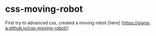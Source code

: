 # css-moving-robot
First try to advanced css, created a moving robot [here] (https://giana-a.github.io/css-moving-robot/)
